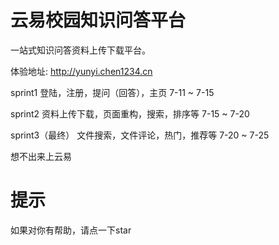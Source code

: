 # 云易校园知识问答平台

一站式知识问答资料上传下载平台。

体验地址: http://yunyi.chen1234.cn

sprint1 登陆，注册，提问（回答），主页  7-11 ~ 7-15

sprint2 资料上传下载，页面重构，搜索，排序等  7-15 ~ 7-20

sprint3（最终） 文件搜索，文件评论，热门，推荐等  7-20 ~ 7-25

想不出来上云易



# 提示

如果对你有帮助，请点一下star

